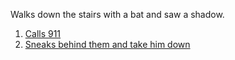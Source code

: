 Walks down the stairs with a bat and saw a shadow.  
1. [Calls 911](../911/911.md)  
2. [Sneaks behind them and take him down](../sneak/sneak.md)  

